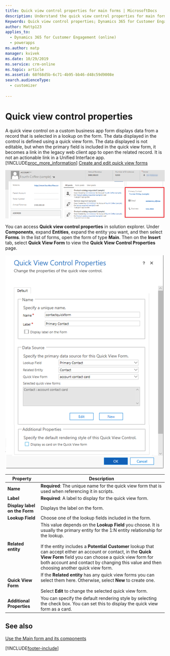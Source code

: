 ```yaml
---
title: Quick view control properties for main forms | MicrosoftDocs
description: Understand the quick view control properties for main forms
Keywords: Quick view control properties; Dynamics 365 for Customer Engagement; Main forms
author: Mattp123
applies_to: 
  - Dynamics 365 for Customer Engagement (online)
  - powerapps
ms.author: matp
manager: kvivek
ms.date: 10/29/2019
ms.service: crm-online
ms.topic: article
ms.assetid: 68f68d5b-6c71-4b95-bb46-d48c59d9008e
search.audienceType: 
  - customizer

---
```

# Quick view control properties

A quick view control on a custom business app form displays data from a record that is selected in a lookup on the form. The data displayed in the control is defined using a quick view form. The data displayed is not editable, but when the primary field is included in the quick view form, it becomes a link in the legacy web client app to open the related record. It is not an actionable link in a Unified Interface app. [!INCLUDE[proc_more_information](../includes/proc-more-information.md)] [Create and edit quick view forms](create-edit-quick-view-forms.md)  

![Contact quick view form on the account form](../customize/media/quick-view-form-contact.png "Contact quick view form on the account form")  

You can access **Quick view control properties** in solution explorer. Under **Components**, expand **Entities**, expand the entity you want, and then select **Forms**. In the list of forms, open the form of type **Main**. Then on the **Insert** tab, select **Quick View Form** to view the **Quick View Control Properties** page.

![quick-view-control](media/quick-view-control.png)
  
|Property|Description|  
|--------------|-----------------|  
|**Name**|**Required**: The unique name for the quick view form that is used when referencing it in scripts.|  
|**Label**|**Required**: A label to display for the quick view form.|  
|**Display label on the Form**|Displays the label on the form.|  
|**Lookup Field**|Choose one of the lookup fields included in the form.|  
|**Related entity**|This value depends on the **Lookup Field** you choose. It is usually the primary entity for the 1:N entity relationship for the lookup.<br /><br /> If the entity includes a **Potential Customer** lookup that can accept either an account or contact, in the **Quick View Form** field you can choose a quick view form for both account and contact by changing this value and then choosing another quick view form.|  
|**Quick View Form**|If the **Related entity** has any quick view forms you can select them here. Otherwise, select **New** to create one.<br /><br /> Select **Edit** to change the selected quick view form.|  
|**Additional Properties**|You can specify the default rendering style by selecting the check box.  You can set this to display the quick view form as a card.|

## See also

[Use the Main form and its components](../customize/use-main-form-and-components.md)
 


[!INCLUDE[footer-include](../../../includes/footer-banner.md)]